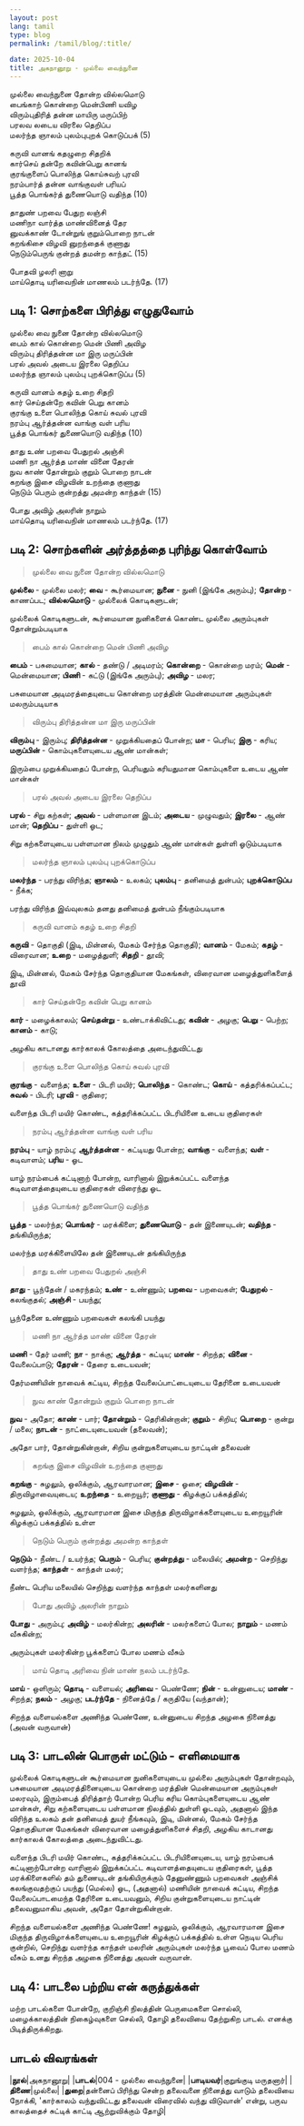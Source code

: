 ```yaml
---
layout: post
lang: tamil
type: blog
permalink: /tamil/blog/:title/

date: 2025-10-04
title: அகநானூறு - முல்லை வைந்நுனை
---
```


முல்லை வைந்நுனை தோன்ற வில்லமொடு <br/>
பைங்காற் கொன்றை மென்பிணி யவிழ <br/>
விரும்புதிரித் தன்ன மாயிரு மருப்பிற் <br/>
பரலவ லடைய விரலை தெறிப்ப <br/>
மலர்ந்த ஞாலம் புலம்புபுறக் கொடுப்பக் (5)

கருவி வானங் கதழுறை சிதறிக் <br/>
கார்செய் தன்றே கவின்பெறு கானங் <br/>
குரங்குளைப் பொலிந்த கொய்சுவற் புரவி <br/>
நரம்பார்த் தன்ன வாங்குவள் பரியப் <br/>
பூத்த பொங்கர்த் துணையொடு வதிந்த (10)

தாதுண் பறவை பேதுற லஞ்சி <br/>
மணிநா வார்த்த மாண்வினைத் தேர <br/>
னுவக்காண் டோன்றுங் குறும்பொறை நாடன் <br/>
கறங்கிசை விழவி னுறந்தைக் குணாது <br/>
நெடும்பெருங் குன்றத் தமன்ற காந்தட் (15)

போதவி ழலரி னாறு <br/>
மாய்தொடி யரிவைநின் மாணலம் படர்ந்தே. (17)

## படி 1: சொற்களை பிரித்து எழுதுவோம்

முல்லை வை  நுனை தோன்ற வில்லமொடு <br/>
பைம் கால் கொன்றை மென் பிணி அவிழ <br/>
விரும்பு திரித்தன்ன மா இரு மருப்பின் <br/>
பரல் அவல் அடைய இரலை தெறிப்ப <br/>
மலர்ந்த ஞாலம் புலம்பு புறக்கொடுப்ப (5)

கருவி வானம் கதழ் உறை சிதறி <br/>
கார் செய்தன்றே கவின் பெறு கானம் <br/>
குரங்கு உளை பொலிந்த கொய் சுவல் புரவி <br/>
நரம்பு ஆர்த்தன்ன வாங்கு வள் பரிய <br/>
பூத்த பொங்கர் துணையொடு வதிந்த (10)

தாது உண் பறவை பேதுறல் அஞ்சி <br/>
மணி நா ஆர்த்த மாண் வினை தேரன் <br/>
நுவ காண் தோன்றும் குறும் பொறை நாடன் <br/>
கறங்கு இசை விழவின் உறந்தை குணாது <br/>
நெடும் பெரும் குன்றத்து அமன்ற காந்தள் (15)

போது அவிழ் அலரின் நாறும் <br/>
மாய்தொடி யரிவைநின் மாணலம் படர்ந்தே. (17)

## படி 2: சொற்களின் அர்த்தத்தை புரிந்து கொள்வோம்

> முல்லை வை  நுனை தோன்ற வில்லமொடு

**முல்லை** - முல்லை மலர்; **வை** - கூர்மையான; **நுனை** - நுனி (இங்கே அரும்பு); **தோன்ற** - காணப்பட; **வில்லமொடு** - முல்லைக் கொடிகளுடன்;

முல்லைக் கொடிகளுடன், கூர்மையான நுனிகளைக் கொண்ட முல்லை அரும்புகள் தோன்றும்படியாக

> பைம் கால் கொன்றை மென் பிணி அவிழ

**பைம்** - பசுமையான; **கால்** - தண்டு / அடிமரம்; **கொன்றை** - கொன்றை மரம்; **மென்** - மென்மையான; **பிணி** - கட்டு (இங்கே அரும்பு); **அவிழ** - மலர;

பசுமையான அடிமரத்தையுடைய கொன்றை மரத்தின் மென்மையான அரும்புகள் மலரும்படியாக

> விரும்பு திரித்தன்ன மா இரு மருப்பின்

**விரும்பு** - இரும்பு; **திரித்தன்ன** - முறுக்கியதைப் போன்ற; **மா** - பெரிய; **இரு** - கரிய; **மருப்பின்** - கொம்புகளையுடைய ஆண் மான்கள்;

இரும்பை முறுக்கியதைப் போன்ற, பெரியதும் கரியதுமான கொம்புகளை உடைய ஆண் மான்கள்

> பரல் அவல் அடைய இரலை தெறிப்ப

**பரல்** - சிறு கற்கள்; **அவல்** - பள்ளமான இடம்; **அடைய** - முழுவதும்; **இரலை** - ஆண் மான்; **தெறிப்ப** - துள்ளி ஓட;

சிறு கற்களையுடைய பள்ளமான நிலம் முழுதும் ஆண் மான்கள் துள்ளி ஓடும்படியாக

> மலர்ந்த ஞாலம் புலம்பு புறக்கொடுப்ப

**மலர்ந்த** - பரந்து விரிந்த; **ஞாலம்** - உலகம்; **புலம்பு** - தனிமைத் துன்பம்; **புறக்கொடுப்ப** - நீக்க;

பரந்து விரிந்த இவ்வுலகம் தனது தனிமைத் துன்பம் நீங்கும்படியாக

> கருவி வானம் கதழ் உறை சிதறி

**கருவி** - தொகுதி (இடி, மின்னல், மேகம் சேர்ந்த தொகுதி); **வானம்** - மேகம்; **கதழ்** - விரைவான; **உறை** - மழைத்துளி; **சிதறி** - தூவி;

இடி, மின்னல், மேகம் சேர்ந்த தொகுதியான மேகங்கள், விரைவான மழைத்துளிகளைத் தூவி

> கார் செய்தன்றே கவின் பெறு கானம்

**கார்** - மழைக்காலம்; **செய்தன்று** - உண்டாக்கிவிட்டது; **கவின்** - அழகு; **பெறு** - பெற்ற; **கானம்** - காடு;

அழகிய காடானது கார்காலக் கோலத்தை அடைந்துவிட்டது

> குரங்கு உளை பொலிந்த கொய் சுவல் புரவி

**குரங்கு** - வளைந்த; **உளை** - பிடரி மயிர்; **பொலிந்த** - கொண்ட; **கொய்** - கத்தரிக்கப்பட்ட; **சுவல்** - பிடரி; **புரவி** - குதிரை;

வளைந்த பிடரி மயிர் கொண்ட, கத்தரிக்கப்பட்ட பிடரியினை உடைய குதிரைகள்

> நரம்பு ஆர்த்தன்ன வாங்கு வள் பரிய

**நரம்பு** - யாழ் நரம்பு; **ஆர்த்தன்ன** - கட்டியது போன்ற; **வாங்கு** - வளைந்த; **வள்** - கடிவாளம்; **பரிய** - ஓட

யாழ் நரம்பைக் கட்டினாற் போன்ற, வாரினால் இறுக்கப்பட்ட வளைந்த கடிவாளத்தையுடைய குதிரைகள் விரைந்து ஓட

> பூத்த பொங்கர் துணையொடு வதிந்த

**பூத்த** - மலர்ந்த; **பொங்கர்** - மரக்கிளை; **துணையொடு** - தன் இணையுடன்; **வதிந்த** - தங்கியிருந்த;

மலர்ந்த மரக்கிளையிலே தன் இணையுடன் தங்கியிருந்த

> தாது உண் பறவை பேதுறல் அஞ்சி

**தாது** - பூந்தேன் / மகரந்தம்; **உண்** - உண்ணும்; **பறவை** - பறவைகள்; **பேதுறல்** - கலங்குதல்; **அஞ்சி** - பயந்து;

பூந்தேனை உண்ணும் பறவைகள் கலங்கி பயந்து

> மணி நா ஆர்த்த மாண் வினை தேரன்

**மணி** - தேர் மணி; **நா** - நாக்கு; **ஆர்த்த** - கட்டிய; **மாண்** - சிறந்த; **வினை** - வேலைப்பாடு; **தேரன்** - தேரை உடையவன்;

தேர்மணியின் நாவைக் கட்டிய, சிறந்த வேலைப்பாட்டையுடைய தேரினை உடையவன்

> நுவ காண் தோன்றும் குறும் பொறை நாடன்

**நுவ** - அதோ; **காண்** - பார்; **தோன்றும்** - தெரிகின்றான்; **குறும்** - சிறிய; **பொறை** - குன்று / மலை; **நாடன்** - நாட்டையுடையவன் (தலைவன்);

அதோ பார், தோன்றுகின்றான், சிறிய குன்றுகளையுடைய நாட்டின் தலைவன்

> கறங்கு இசை விழவின் உறந்தை குணாது

**கறங்கு** - சுழலும், ஒலிக்கும், ஆரவாரமான; **இசை** - ஓசை; **விழவின்** - திருவிழாவையுடைய; **உறந்தை** - உறையூர்; **குணாது** - கிழக்குப் பக்கத்தில்;

சுழலும், ஒலிக்கும், ஆரவாரமான இசை மிகுந்த திருவிழாக்களையுடைய உறையூரின் கிழக்குப் பக்கத்தில் உள்ள

> நெடும் பெரும் குன்றத்து அமன்ற காந்தள்

**நெடும்** - நீண்ட / உயர்ந்த; **பெரும்** - பெரிய; **குன்றத்து** - மலையில்; **அமன்ற** - செறிந்து வளர்ந்த; **காந்தள்** - காந்தள் மலர்;

நீண்ட பெரிய மலையில் செறிந்து வளர்ந்த காந்தள் மலர்களினது

> போது அவிழ் அலரின் நாறும்

**போது** - அரும்பு; **அவிழ்** - மலர்கின்ற; **அலரின்** - மலர்களைப் போல; **நாறும்** - மணம் வீசுகின்ற;

அரும்புகள் மலர்கின்ற பூக்களைப் போல மணம் வீசும்

> மாய் தொடி அரிவை நின் மாண் நலம் படர்ந்தே.

**மாய்** - ஒளிரும்; **தொடி** - வளையல்; **அரிவை** - பெண்ணே; **நின்** - உன்னுடைய; **மாண்** - சிறந்த; **நலம்** - அழகு; **படர்ந்தே** - நினைத்தே / கருதியே (வந்தான்);

சிறந்த வளையல்களை அணிந்த பெண்ணே, உன்னுடைய சிறந்த அழகை நினைத்து (அவன் வருவான்)

## படி 3: பாடலின் பொருள் மட்டும் - எளிமையாக

முல்லைக் கொடிகளுடன் கூர்மையான நுனிகளையுடைய முல்லை அரும்புகள் தோன்றவும், பசுமையான அடிமரத்தினையுடைய கொன்றை மரத்தின் மென்மையான அரும்புகள் மலரவும், இரும்பைத் திரித்தாற் போன்ற பெரிய கரிய கொம்புகளையுடைய ஆண் மான்கள், சிறு கற்களையுடைய பள்ளமான நிலத்தில் துள்ளி ஓடவும், அதனால் இந்த விரிந்த உலகம் தன் தனிமைத் துயர் நீங்கவும், இடி, மின்னல், மேகம் சேர்ந்த தொகுதியான மேகங்கள் விரைவான மழைத்துளிகளைச் சிதறி, அழகிய காடானது கார்காலக் கோலத்தை அடைந்துவிட்டது.

வளைந்த பிடரி மயிர் கொண்ட, கத்தரிக்கப்பட்ட பிடரியினையுடைய, யாழ் நரம்பைக் கட்டினாற்போன்ற வாரினால் இறுக்கப்பட்ட கடிவாளத்தையுடைய குதிரைகள், பூத்த மரக்கிளைகளில் தம் துணையுடன் தங்கியிருக்கும் தேனுண்ணும் பறவைகள் அஞ்சிக் கலங்குவதற்குப் பயந்து (மெல்ல) ஓட, (அதனால்) மணியின் நாவைக் கட்டிய, சிறந்த வேலைப்பாடமைந்த தேரினை உடையவனும், சிறிய குன்றுகளையுடைய நாட்டின் தலைவனுமாகிய அவன், அதோ தோன்றுகின்றான்.

சிறந்த வளையல்களை அணிந்த பெண்ணே! சுழலும், ஒலிக்கும், ஆரவாரமான இசை மிகுந்த திருவிழாக்களையுடைய உறையூரின் கிழக்குப் பக்கத்தில் உள்ள நெடிய பெரிய குன்றில், செறிந்து வளர்ந்த காந்தள் மலரின் அரும்புகள் மலர்ந்த பூவைப் போல மணம் வீசும் உனது சிறந்த அழகை நினைத்து அவன் வருவான்.

## படி 4: பாடலை பற்றிய என் கருத்துக்கள்

மற்ற பாடல்களை போன்றே, குறிஞ்சி நிலத்தின் பெருமைகளை சொல்லி, மழைக்காலத்தின் நிகைழ்வுகளை செல்லி, தோழி தலைவியை தேற்றுகிற பாடல். எனக்கு பிடித்திருக்கிறது.

## பாடல் விவரங்கள்

|**நூல்**|அகநானூறு|
|**பாடல்**|004 - முல்லை வைந்நுனை|
|**பாடியவர்**|குறுங்குடி மருதனார்|
|**திணை**|முல்லை|
|**துறை**|தன்னைப் பிரிந்து சென்ற தலைவனை நினைத்து வாடும் தலைவியை நோக்கி, 'கார்காலம் வந்துவிட்டது தலைவன் விரைவில் வந்து விடுவான்' என்று, பருவ காலத்தைச் சுட்டிக் காட்டி ஆற்றுவிக்கும் தோழி|
